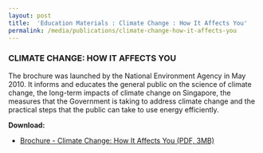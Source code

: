 ```yaml
---
layout: post
title:  'Education Materials : Climate Change : How It Affects You'
permalink: /media/publications/climate-change-how-it-affects-you
---
```



### CLIMATE CHANGE: HOW IT AFFECTS YOU


The brochure was launched by the National Environment Agency in May 2010. It informs and educates the general public on the science of climate change, the long-term impacts of climate change on Singapore, the measures that the Government is taking to address climate change and the practical steps that the public can take to use energy efficiently.

**Download:**

* [<a href="/docs/default-source/publications/climate-change-how-it-affects-you.pdf" target="_blank">Brochure - Climate Change: How It Affects You (PDF, 3MB)</a>](/docs/default-source/publications/climate-change-how-it-affects-you.pdf)